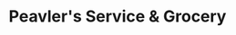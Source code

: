 ---
title: "Peavler's Service & Grocery"
url: /shawnee/peavlers-service-and-grocery/
shop: car repair
---